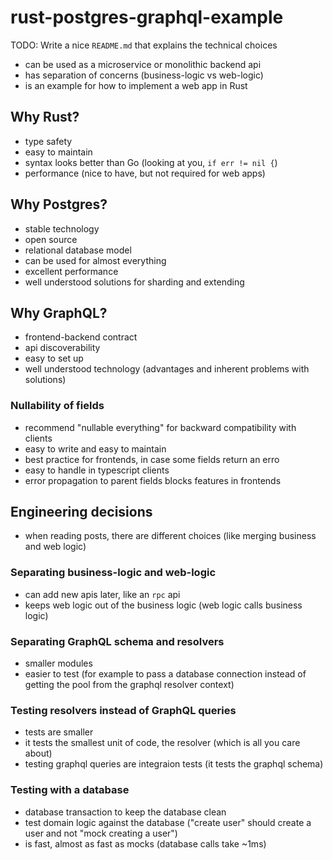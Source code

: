 # rust-postgres-graphql-example

TODO: Write a nice `README.md` that explains the technical choices

- can be used as a microservice or monolithic backend api
- has separation of concerns (business-logic vs web-logic)
- is an example for how to implement a web app in Rust

## Why Rust?

- type safety
- easy to maintain
- syntax looks better than Go (looking at you, `if err != nil {`)
- performance (nice to have, but not required for web apps)

## Why Postgres?

- stable technology
- open source
- relational database model
- can be used for almost everything
- excellent performance
- well understood solutions for sharding and extending

## Why GraphQL?

- frontend-backend contract
- api discoverability
- easy to set up
- well understood technology (advantages and inherent problems with solutions)

### Nullability of fields

- recommend "nullable everything" for backward compatibility with clients
- easy to write and easy to maintain
- best practice for frontends, in case some fields return an erro
- easy to handle in typescript clients
- error propagation to parent fields blocks features in frontends

## Engineering decisions

- when reading posts, there are different choices (like merging business and web logic)

### Separating business-logic and web-logic

- can add new apis later, like an `rpc` api
- keeps web logic out of the business logic (web logic calls business logic)

### Separating GraphQL schema and resolvers

- smaller modules
- easier to test (for example to pass a database connection instead of getting the pool from the graphql resolver context)

### Testing resolvers instead of GraphQL queries

- tests are smaller
- it tests the smallest unit of code, the resolver (which is all you care about)
- testing graphql queries are integraion tests (it tests the graphql schema)

### Testing with a database

- database transaction to keep the database clean
- test domain logic against the database ("create user" should create a user and not "mock creating a user")
- is fast, almost as fast as mocks (database calls take ~1ms)
